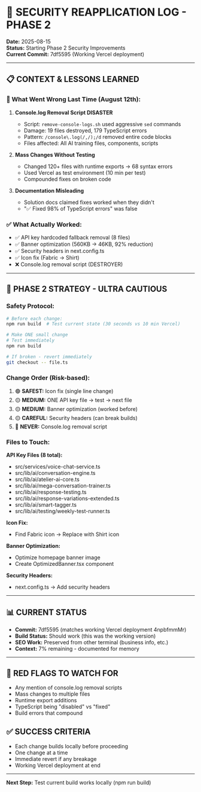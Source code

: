 # 🔐 SECURITY REAPPLICATION LOG - PHASE 2
**Date:** 2025-08-15  
**Status:** Starting Phase 2 Security Improvements  
**Current Commit:** 7df5595 (Working Vercel deployment)  

---

## 📋 CONTEXT & LESSONS LEARNED

### 🚨 What Went Wrong Last Time (August 12th):
1. **Console.log Removal Script DISASTER**
   - Script: `remove-console-logs.sh` used aggressive `sed` commands
   - Damage: 19 files destroyed, 179 TypeScript errors
   - Pattern: `/console\.log(/,/);/d` removed entire code blocks
   - Files affected: All AI training files, components, scripts

2. **Mass Changes Without Testing**
   - Changed 120+ files with runtime exports → 68 syntax errors
   - Used Vercel as test environment (10 min per test)
   - Compounded fixes on broken code

3. **Documentation Misleading**
   - Solution docs claimed fixes worked when they didn't
   - "✅ Fixed 98% of TypeScript errors" was false

### ✅ What Actually Worked:
- ✅ API key hardcoded fallback removal (8 files)
- ✅ Banner optimization (560KB → 46KB, 92% reduction)
- ✅ Security headers in next.config.ts
- ✅ Icon fix (Fabric → Shirt)
- ❌ Console.log removal script (DESTROYER)

---

## 🎯 PHASE 2 STRATEGY - ULTRA CAUTIOUS

### Safety Protocol:
```bash
# Before each change:
npm run build  # Test current state (30 seconds vs 10 min Vercel)

# Make ONE small change
# Test immediately
npm run build

# If broken - revert immediately
git checkout -- file.ts
```

### Change Order (Risk-based):
1. 🟢 **SAFEST:** Icon fix (single line change)
2. 🟡 **MEDIUM:** ONE API key file → test → next file
3. 🟡 **MEDIUM:** Banner optimization (worked before)
4. 🟡 **CAREFUL:** Security headers (can break builds)
5. 🔴 **NEVER:** Console.log removal script

### Files to Touch:
**API Key Files (8 total):**
- src/services/voice-chat-service.ts
- src/lib/ai/conversation-engine.ts
- src/lib/ai/atelier-ai-core.ts
- src/lib/ai/mega-conversation-trainer.ts
- src/lib/ai/response-testing.ts
- src/lib/ai/response-variations-extended.ts
- src/lib/ai/smart-tagger.ts
- src/lib/ai/testing/weekly-test-runner.ts

**Icon Fix:**
- Find Fabric icon → Replace with Shirt icon

**Banner Optimization:**
- Optimize homepage banner image
- Create OptimizedBanner.tsx component

**Security Headers:**
- next.config.ts → Add security headers

---

## 📊 CURRENT STATUS
- **Commit:** 7df5595 (matches working Vercel deployment 4npbfmmMr)
- **Build Status:** Should work (this was the working version)
- **SEO Work:** Preserved from other terminal (business info, etc.)
- **Context:** 7% remaining - documented for memory

---

## 🚨 RED FLAGS TO WATCH FOR
- Any mention of console.log removal scripts
- Mass changes to multiple files
- Runtime export additions
- TypeScript being "disabled" vs "fixed"
- Build errors that compound

## ✅ SUCCESS CRITERIA
- Each change builds locally before proceeding
- One change at a time
- Immediate revert if any breakage
- Working Vercel deployment at end

---

**Next Step:** Test current build works locally (npm run build)